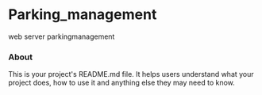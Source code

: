 Parking_management
==================

web server parkingmanagement

### About

This is your project's README.md file. It helps users understand what your
project does, how to use it and anything else they may need to know.